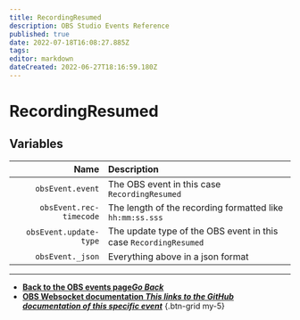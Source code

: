 ```yaml
---
title: RecordingResumed
description: OBS Studio Events Reference
published: true
date: 2022-07-18T16:08:27.885Z
tags: 
editor: markdown
dateCreated: 2022-06-27T18:16:59.180Z
---
```


# RecordingResumed

## Variables

Name | Description
----:|:------------
`obsEvent.event` | The OBS event in this case `RecordingResumed`
`obsEvent.rec-timecode` | The length of the recording formatted like `hh:mm:ss.sss`
`obsEvent.update-type` | The update type of the OBS event in this case `RecordingResumed`
`obsEvent._json` | Everything above in a json format

---

- [<i class="mdi mdi-chevron-left"></i>**Back to the OBS events page*Go Back***](/en/Broadcasters/OBS/Archive/Events)
- [<i class="mdi mdi-github"></i> **OBS Websocket documentation *This links to the GitHub documentation of this specific event***](https://github.com/obsproject/obs-websocket/blob/4.x-current/docs/generated/protocol.md#recordingresumed)
{.btn-grid my-5}
